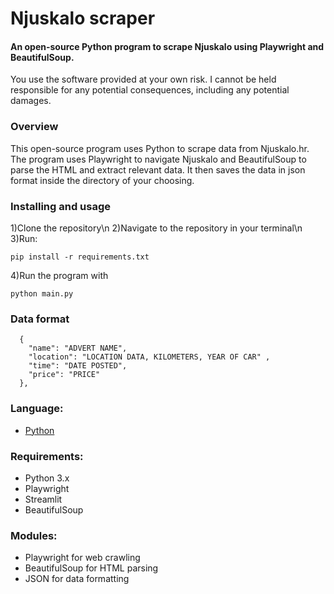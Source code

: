 # Njuskalo scraper

<h4>An open-source Python program to scrape Njuskalo using Playwright and BeautifulSoup.</h4>

You use the software provided at your own risk. I cannot be held responsible for any potential consequences, including any potential damages.
### Overview
This open-source program uses Python to scrape data from Njuskalo.hr. The program uses Playwright to navigate Njuskalo and BeautifulSoup to parse the HTML and extract relevant data. It then saves the data in json format inside the directory of your choosing.

### Installing and usage
1)Clone the repository\n
2)Navigate to the repository in your terminal\n
3)Run:
```
pip install -r requirements.txt
```

4)Run the program with
```
python main.py
```

### Data format
```
  {
    "name": "ADVERT NAME",
    "location": "LOCATION DATA, KILOMETERS, YEAR OF CAR" ,
    "time": "DATE POSTED",
    "price": "PRICE"
  },
```
  
### Language: 
- [Python](https://www.python.org/)

### Requirements:
- Python 3.x
- Playwright
- Streamlit
- BeautifulSoup 
  
### Modules:
- Playwright for web crawling
- BeautifulSoup for HTML parsing
- JSON for data formatting
